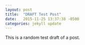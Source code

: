 ```yaml
---
layout: post
title:  "DRAFT Test Post"
date:   2015-11-25 13:37:38 -0500
categories: jekyll update
---
```

This is a random test draft of a post.
